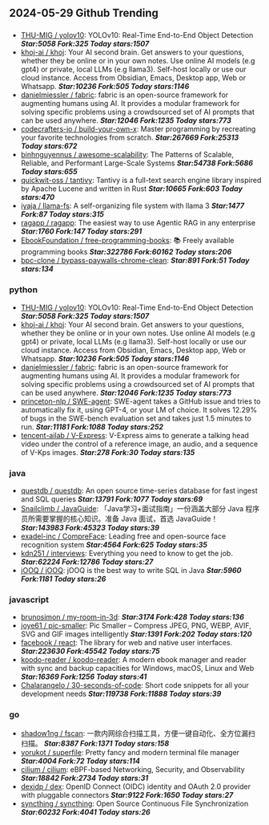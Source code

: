 ## 2024-05-29 Github Trending

### 
* [THU-MIG / yolov10](https://github.com/THU-MIG/yolov10): YOLOv10: Real-Time End-to-End Object Detection ***Star:5058 Fork:325 Today stars:1507***
* [khoj-ai / khoj](https://github.com/khoj-ai/khoj): Your AI second brain. Get answers to your questions, whether they be online or in your own notes. Use online AI models (e.g gpt4) or private, local LLMs (e.g llama3). Self-host locally or use our cloud instance. Access from Obsidian, Emacs, Desktop app, Web or Whatsapp. ***Star:10236 Fork:505 Today stars:1146***
* [danielmiessler / fabric](https://github.com/danielmiessler/fabric): fabric is an open-source framework for augmenting humans using AI. It provides a modular framework for solving specific problems using a crowdsourced set of AI prompts that can be used anywhere. ***Star:12046 Fork:1235 Today stars:773***
* [codecrafters-io / build-your-own-x](https://github.com/codecrafters-io/build-your-own-x): Master programming by recreating your favorite technologies from scratch. ***Star:267669 Fork:25313 Today stars:672***
* [binhnguyennus / awesome-scalability](https://github.com/binhnguyennus/awesome-scalability): The Patterns of Scalable, Reliable, and Performant Large-Scale Systems ***Star:54738 Fork:5686 Today stars:655***
* [quickwit-oss / tantivy](https://github.com/quickwit-oss/tantivy): Tantivy is a full-text search engine library inspired by Apache Lucene and written in Rust ***Star:10665 Fork:603 Today stars:470***
* [iyaja / llama-fs](https://github.com/iyaja/llama-fs): A self-organizing file system with llama 3 ***Star:1477 Fork:87 Today stars:315***
* [ragapp / ragapp](https://github.com/ragapp/ragapp): The easiest way to use Agentic RAG in any enterprise ***Star:1760 Fork:147 Today stars:291***
* [EbookFoundation / free-programming-books](https://github.com/EbookFoundation/free-programming-books): 📚 Freely available programming books ***Star:322786 Fork:60162 Today stars:206***
* [bpc-clone / bypass-paywalls-chrome-clean](https://github.com/bpc-clone/bypass-paywalls-chrome-clean):  ***Star:891 Fork:51 Today stars:134***

### python
* [THU-MIG / yolov10](https://github.com/THU-MIG/yolov10): YOLOv10: Real-Time End-to-End Object Detection ***Star:5058 Fork:325 Today stars:1507***
* [khoj-ai / khoj](https://github.com/khoj-ai/khoj): Your AI second brain. Get answers to your questions, whether they be online or in your own notes. Use online AI models (e.g gpt4) or private, local LLMs (e.g llama3). Self-host locally or use our cloud instance. Access from Obsidian, Emacs, Desktop app, Web or Whatsapp. ***Star:10236 Fork:505 Today stars:1146***
* [danielmiessler / fabric](https://github.com/danielmiessler/fabric): fabric is an open-source framework for augmenting humans using AI. It provides a modular framework for solving specific problems using a crowdsourced set of AI prompts that can be used anywhere. ***Star:12046 Fork:1235 Today stars:773***
* [princeton-nlp / SWE-agent](https://github.com/princeton-nlp/SWE-agent): SWE-agent takes a GitHub issue and tries to automatically fix it, using GPT-4, or your LM of choice. It solves 12.29% of bugs in the SWE-bench evaluation set and takes just 1.5 minutes to run. ***Star:11181 Fork:1088 Today stars:252***
* [tencent-ailab / V-Express](https://github.com/tencent-ailab/V-Express): V-Express aims to generate a talking head video under the control of a reference image, an audio, and a sequence of V-Kps images. ***Star:278 Fork:30 Today stars:135***

### java
* [questdb / questdb](https://github.com/questdb/questdb): An open source time-series database for fast ingest and SQL queries ***Star:13791 Fork:1077 Today stars:69***
* [Snailclimb / JavaGuide](https://github.com/Snailclimb/JavaGuide): 「Java学习+面试指南」一份涵盖大部分 Java 程序员所需要掌握的核心知识。准备 Java 面试，首选 JavaGuide！ ***Star:143983 Fork:45323 Today stars:39***
* [exadel-inc / CompreFace](https://github.com/exadel-inc/CompreFace): Leading free and open-source face recognition system ***Star:4564 Fork:625 Today stars:35***
* [kdn251 / interviews](https://github.com/kdn251/interviews): Everything you need to know to get the job. ***Star:62224 Fork:12786 Today stars:27***
* [jOOQ / jOOQ](https://github.com/jOOQ/jOOQ): jOOQ is the best way to write SQL in Java ***Star:5960 Fork:1181 Today stars:26***

### javascript
* [brunosimon / my-room-in-3d](https://github.com/brunosimon/my-room-in-3d):  ***Star:3174 Fork:428 Today stars:136***
* [joye61 / pic-smaller](https://github.com/joye61/pic-smaller): Pic Smaller – Compress JPEG, PNG, WEBP, AVIF, SVG and GIF images intelligently ***Star:1391 Fork:202 Today stars:120***
* [facebook / react](https://github.com/facebook/react): The library for web and native user interfaces. ***Star:223630 Fork:45542 Today stars:75***
* [koodo-reader / koodo-reader](https://github.com/koodo-reader/koodo-reader): A modern ebook manager and reader with sync and backup capacities for Windows, macOS, Linux and Web ***Star:16369 Fork:1256 Today stars:41***
* [Chalarangelo / 30-seconds-of-code](https://github.com/Chalarangelo/30-seconds-of-code): Short code snippets for all your development needs ***Star:119738 Fork:11888 Today stars:39***

### go
* [shadow1ng / fscan](https://github.com/shadow1ng/fscan): 一款内网综合扫描工具，方便一键自动化、全方位漏扫扫描。 ***Star:8387 Fork:1371 Today stars:158***
* [yorukot / superfile](https://github.com/yorukot/superfile): Pretty fancy and modern terminal file manager ***Star:4004 Fork:72 Today stars:114***
* [cilium / cilium](https://github.com/cilium/cilium): eBPF-based Networking, Security, and Observability ***Star:18842 Fork:2734 Today stars:31***
* [dexidp / dex](https://github.com/dexidp/dex): OpenID Connect (OIDC) identity and OAuth 2.0 provider with pluggable connectors ***Star:9122 Fork:1650 Today stars:27***
* [syncthing / syncthing](https://github.com/syncthing/syncthing): Open Source Continuous File Synchronization ***Star:60232 Fork:4041 Today stars:26***
